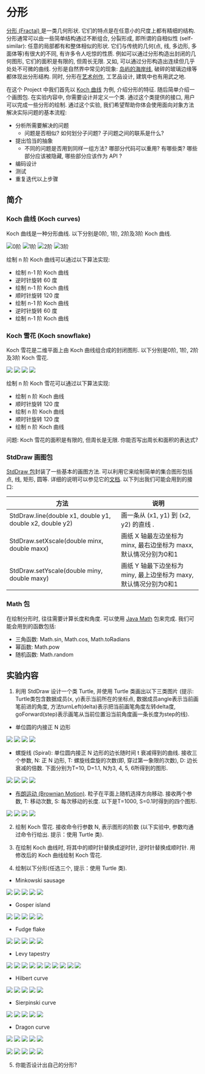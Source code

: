 # 分形

[分形 (Fractal) ](https://en.wikipedia.org/wiki/Fractal)
是一类几何形状. 它们的特点是在任意小的尺度上都有精细的结构. 
分形通常可以由一些简单结构通过不断组合, 分裂形成, 即所谓的自相似性 
(self-similar): 任意的局部都有和整体相似的形状.
它们与传统的几何(点, 线, 多边形, 多面体等)有很大的不同, 
有许多令人吃惊的性质. 例如可以通过分形构造出封闭的几何图形, 
它们的面积是有限的, 但周长无限. 又如, 可以通过分形构造出连续但几乎处处不可微的曲线.
分形是自然界中常见的现象: 
[岛屿的海岸线](https://en.wikipedia.org/wiki/How_Long_Is_the_Coast_of_Britain%3F_Statistical_Self-Similarity_and_Fractional_Dimension), 
破碎的玻璃边缘等都体现出分形结构. 
同时, 分形在[艺术创作](http://fractalarts.com/ASF/Fractal_Art_Galleries.html),
工艺品设计, 建筑中也有用武之地. 

在这个 Project 中我们首先以 [Koch 曲线](https://en.wikipedia.org/wiki/Koch_snowflake)
为例, 介绍分形的特征. 随后简单介绍一个画图包. 在实验内容中, 你需要设计并定义一个类.
通过这个类提供的接口, 用户可以完成一些分形的绘制. 通过这个实验, 
我们希望帮助你体会使用面向对象方法解决实际问题的基本流程:

* 分析所需要解决的问题 
    * 问题是否相似? 如何划分子问题? 子问题之间的联系是什么?
* 提出恰当的抽象 
    * 不同的问题是否用到同样一组方法? 哪部分代码可以重用? 有哪些类? 哪些部分应该被隐藏, 哪些部分应该作为 API ?
* 编码设计
* 测试
* 重复迭代以上步骤

## 简介

### Koch 曲线 (Koch curves)

Koch 曲线是一种分形曲线. 以下分别是0阶, 1阶, 2阶及3阶 Koch 曲线.

![0阶](images/koch0.png) ![1阶](images/koch1.png) ![2阶](images/koch2.png)  ![3阶](images/koch3.png)


绘制 n 阶 Koch 曲线可以通过以下算法实现:

* 绘制 n-1 阶 Koch 曲线
* 逆时针旋转 60 度
* 绘制 n-1 阶 Koch 曲线
* 顺时针旋转 120 度
* 绘制 n-1 阶 Koch 曲线
* 逆时针旋转 60 度
* 绘制 n-1 阶 Koch 曲线


### Koch 雪花 (Koch snowflake)

Koch 雪花是二维平面上由 Koch 曲线组合成的封闭图形. 
以下分别是0阶, 1阶, 2阶及3阶 Koch 雪花.

![](images/koch_snow0.png) ![](images/koch_snow1.png) ![](images/koch_snow2.png) ![](images/koch_snow3.png)

绘制 n 阶 Koch 雪花可以通过以下算法实现:

* 绘制 n 阶 Koch 曲线
* 顺时针旋转 120 度
* 绘制 n 阶 Koch 曲线
* 顺时针旋转 120 度
* 绘制 n 阶 Koch 曲线

问题: Koch 雪花的面积是有限的, 但周长是无限. 你能否写出周长和面积的表达式?

### StdDraw 画图包

[StdDraw 包](./src/fractal/StdDraw.java)封装了一些基本的画图方法. 
可以利用它来绘制简单的集合图形包括点, 线, 矩形, 圆等. 
详细的说明可以参见它的[文档](./docs/StdDraw.html). 
以下列出我们可能会用到的接口:

|方法  |  说明|
|--- | --- |
|StdDraw.line(double x1, double y1, double x2, double y2)   | 画一条从 (x1, y1) 到 (x2, y2) 的直线 .
|StdDraw.setXscale(double minx, double maxx)                | 画纸 X 轴最左边坐标为 minx, 最右边坐标为 maxx, 默认情况分别为0和1 |
|StdDraw.setYscale(double miny, double maxy)                | 画纸 Y 轴最下边坐标为 miny, 最上边坐标为 maxy, 默认情况分别为0和1 |


### Math 包

在绘制分形时, 往往需要计算长度和角度. 
可以使用 [Java Math](https://docs.oracle.com/javase/7/docs/api/java/lang/Math.html) 包来完成. 
我们可能会用到的函数包括: 

* 三角函数: Math.sin, Math.cos, Math.toRadians
* 幂函数: Math.pow
* 随机函数: Math.random


## 实验内容

1. 利用 StdDraw 设计一个类 Turtle, 并使用 Turtle 类画出以下三类图片 (提示: Turtle类包含数据成员(x, y)表示当前所在的坐标点, 数据成员angle表示当前画笔前进的角度, 方法turnLeft(delta)表示把当前画笔角度左转delta度, goForward(step)表示画笔从当前位置沿当前角度画一条长度为step的线).
  * 单位圆的内接正 N 边形

![](images/ngon3.png) ![](images/ngon4.png) ![](images/ngon5.png) ![](images/ngon6.png)

  * 螺旋线 (Spiral): 单位圆内接正 N 边形的边长随时间 t 衰减得到的曲线. 接收三个参数, N: 正 N 边形, T: 螺旋线盘旋的次数(即, 穿过第一象限的次数), D: 边长衰减的倍数.  下面分别为T=10, D=1.1, N为3, 4, 5, 6所得到的图形.

![](images/spiral3.png) ![](images/spiral4.png) ![](images/spiral5.png) ![](images/spiral6.png)

  * [布朗运动 (Brownian Motion)](https://en.wikipedia.org/wiki/Brownian_motion). 粒子在平面上随机选择方向移动. 接收两个参数, T: 移动次数, S: 每次移动的长度. 以下是T=1000, S=0.1时得到的四个图形.

![](images/brown1.png) ![](images/brown2.png) ![](images/brown3.png) ![](images/brown4.png) 


2. 绘制 Koch 雪花. 接收命令行参数 N, 表示图形的阶数 (以下实验中, 参数均通过命令行给出. 提示：使用 Turtle 类).

3. 在绘制 Koch 曲线时, 将其中的顺时针替换成逆时针, 逆时针替换成顺时针. 用修改后的 Koch 曲线绘制 Koch 雪花.

4. 绘制以下分形(任选三个, 提示：使用 Turtle 类).

* Minkowski sausage

![](images/sausage0.png) ![](images/sausage1.png) ![](images/sausage2.png) ![](images/sausage3.png) ![](images/sausage4.png)

* Gosper island

![](images/gosper0.png) ![](images/gosper1.png) ![](images/gosper2.png) ![](images/gosper3.png) ![](images/gosper4.png)


* Fudge flake

![](images/fudgeflake0.png) ![](images/fudgeflake1.png) ![](images/fudgeflake2.png) ![](images/fudgeflake3.png) ![](images/fudgeflake4.png)

* Levy tapestry

![](images/levy0.png) ![](images/levy1.png) ![](images/levy2.png) ![](images/levy3.png) ![](images/levy4.png) 
![](images/levy5.png) ![](images/levy6.png) ![](images/levy7.png) ![](images/levy8.png) ![](images/levy9.png) 

* Hilbert curve

![](images/hilbert0.png) ![](images/hilbert1.png) ![](images/hilbert2.png) ![](images/hilbert3.png) ![](images/hilbert4.png)


* Sierpinski curve

![](images/sierpinski-curve0.png) ![](images/sierpinski-curve1.png) ![](images/sierpinski-curve2.png) ![](images/sierpinski-curve3.png) ![](images/sierpinski-curve4.png)

* Dragon curve 

![](images/dragon0.png) ![](images/dragon1.png) ![](images/dragon2.png) ![](images/dragon3.png) ![](images/dragon4.png)

![](images/dragon5.png) ![](images/dragon6.png) ![](images/dragon7.png) ![](images/dragon8.png) ![](images/dragon9.png)


5. 你能否设计出自己的分形?

